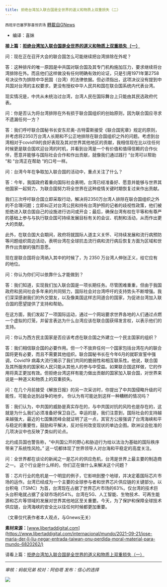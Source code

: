```yaml
---
title: 拒绝台湾加入联合国是全世界的道义和物质上双重损失（二）
---
```

`西班牙巴塞罗那喜悦农场` [轉載自GNews](https://gnews.org/zh-hans/1564673/)

- 编译：喜妹


**接上篇：[拒绝台湾加入联合国是全世界的道义和物质上双重损失（一）](https://gnews.org/zh-hans/1564638/)**

问：现在正在召开大会的联合国怎么可能继续把台湾排除在外呢？

答：这种排斥的唯一原因是中共国对联合国及其专门机构施加压力，要求继续将台湾排除在外。而且他们这样做没有任何明确有效的论证，只是引用1971年第2758号决议作为排除中华民国（台湾）的法律依据。但必须指出，这项决议没有提到中共国对台湾的主权要求，更没有授权中华人民共和国在联合国系统内代表台湾。

现实情况是，中共从未统治过台湾，台湾人民在国际舞台上只能由其民选政府代表。

问：你是否认为将台湾排除在外有损于联合国组织的创始原则，因为联合国应寻求不遗漏任何一方？

答：我们呼吁联合国秘书长安东尼奥-古特雷斯接受《联合国宪章》规定的原则，并考虑将2350万台湾人长期和不公正地排除在联合国组织之外的问题。考虑到台湾相对于covid19的良好表现及其对世界其他地区的贡献，我相信现在比以往任何时候更是联合国欢迎台湾的时机，并看到台湾是一个有价值和值得信赖的合作伙伴，愿意并能够与国际社会合作和作出贡献，就像我们通过践行 “台湾可以帮助 “和 “台湾正在帮助 “的口号一样。

问：台湾今年在争取加入联合国的活动中，重点关注了什么？

答：今年，我国政府着重向国际社会表明，台湾已经准备好、愿意并能够与世界其他国家一起努力，为联合国努力将全世界在这种疫情关键时期恢复过来作出贡献。

我们三次呼吁联合国立即采取行动，解决将2350万台湾人排除在联合国组织之外的不合理问题；立即纠正对台湾公民和持有台湾护照的记者的歧视性政策，他们被拒绝进入联合国自己的设施进行访问或开会；最后，确保台湾有权在平等和有尊严的基础上参与与执行联合国可持续发展目标有关的会议、机制和活动，从而作出更大的贡献。

此外，在联合国大会期间，政府将就国际人道主义关怀、可持续发展和流行病预防等问题组织周边活动，表明台湾在全球抗击流行病和流行病后恢复方面为区域和世界作出贡献的强烈意愿。

现在是联合国将台湾纳入其中的时候了，为 2350 万台湾人伸张正义，给它应有的地位。

问：你认为你们可以依靠什么才能做到？

答：我们知道，实现我们加入联合国是一项长期任务。尽管困难重重，但由于我国政府和民间社会多年来的共同努力，国际社会对台湾呼吁的支持势头不断增强。我们深深感谢我们的外交盟友，以及像美国这样志同道合的国家，为促进台湾加入联合国的愿望提供了支持和帮助。

在这方面，我们发起了一项国际运动，通过一个网站要求世界各地的人们通过点燃一个虚拟的灯笼，并留言表达为什么台湾应该在联合国获得发言权，以表示他们的支持。

问：你认为西方民主国家是否应该考虑在联合国之外建立一个民主国家的组织？

答：我们相信联合国的必要作用。但一个不放弃任何一个国家包括台湾在内的联合国将更有必要，而且不需要其他组织。联合国秘书长在今年6月的就职宣誓中强调，Covid19 病毒大流行揭示了我们共同的脆弱性和相互联系性。他说，联合国及其所服务的国家和人民只能从其他人的参与中受益。如果联合国这样做，它的作用将真正更加有效。但拒绝台湾这样有能力做出贡献的国家加入联合国，对世界来说是一种道义和物质上的双重损失。

问：在几个月前接受《解放日报》的另一次采访时，你提出了中共国侵略升级的可能性，可能会达到战争的地步。 你认为有可能达到这样一种糟糕的情况吗？

答：我们认为，中共国的威胁是真实存在的，与中共国对抗的风险也是存在的，这就是为什么我们必须准备好保卫自己。幸运的是，我们注意到，国际社会的支持越来越强大，最近的七国集团峰会就证明了这一点，其官方公报强调了台湾海峡和平与稳定的重要性，鼓励和平解决，反对任何改变现状的单边企图。欧洲议会批准的几项决议中也反映了类似的论点。

北约成员国也警告称，“中共国公开的野心和胁迫行为给以法治为基础的国际秩序带来了系统性风险。” 这一切都体现了世界领导人对台海和平稳定的高度关注。

问：全世界都在谈论的新闻之一是芯片的供应危机，台湾是世界上最主要的制造商之一。 这个行业是什么样的，你们正在做什么来解决这个问题？

答：芯片行业的危机是一个明显的例子，它影响到整个地球，并决定着国际芯片市场的运作。台湾已经成为一个主要的全球参与者和世界芯片供应链的关键部分。以台积电（TSMC）为首，台湾现在占据了世界芯片市场的63%。仅台湾的技术巨头台积电就占据了全球市场的54%。台湾在5G、人工智能、生物技术、可再生能源和芯片等领域的发展对世界其他地区至关重要。今天，为了保护和保障全球技术供应链，台湾海峡的安全比以往任何时候都更加重要。

（文章仅代表作者本人观点，与Gnews无关）

**素材来源：**[www.libertaddigital.com](https://www.libertaddigital.com/internacional/mundo/2021-09-21/jose-maria-der-li-liu-negar-entrada-taiwan-onu-perdida-moral-material-para-mundo-6820262/)

请看上篇：[拒绝台湾加入联合国是全世界的道义和物质上双重损失（一）](https://gnews.org/zh-hans/1564638/)

* * *

*审核：蚂蚁兄弟*
*校对：阿伯塔*
*发布：信心的选择*

![](https://assets.gnews.org/wp-content/uploads/2021/09/GNEWS_CH.-1-1.jpeg)
